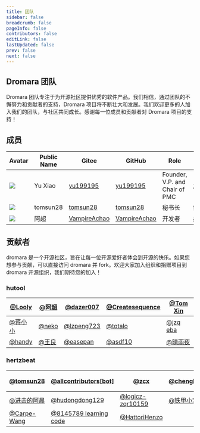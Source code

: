 ```yaml
---
title: 团队
sidebar: false
breadcrumb: false
pageInfo: false
contributors: false
editLink: false
lastUpdated: false
prev: false
next: false
---
```


<!-- <script setup lang="ts">
import ProjectsPage from "@ProjectsPage";
</script> -->

<!-- <ProjectsPage /> -->

<!-- <style scoped lang="scss">
.theme-hope-content {
  margin: 0;
  padding: 0;
  max-width: none;
  position: relative;
  z-index: 1;
  top: -161px;
  @media (min-width: 1440px) {
    padding-left: 16rem;
  }
}
</style> -->

## Dromara 团队

Dromara 团队专注于为开源社区提供优秀的软件产品。我们相信，通过团队的不懈努力和贡献者的支持，Dromara 项目将不断壮大和发展。我们欢迎更多的人加入我们的团队，与社区共同成长。感谢每一位成员和贡献者对 Dromara 项目的支持！

## 成员

| Avatar                                   | Public Name | Gitee                                          | GitHub                                          | Role                           | email                     |
| ---------------------------------------- | ----------- | ---------------------------------------------- | ----------------------------------------------- | ------------------------------ | ------------------------- |
| ![](https://github.com/yu199195.png)     | Yu Xiao     | [yu199195](https://gitee.com/yu199195)         | [yu199195](https://github.com/yu199195)         | Founder, V.P. and Chair of PMC | xiaoyu@apache.org         |
| ![](https://github.com/tomsun28.png)     | tomsun28    | [tomsun28](https://gitee.com/tomsun28)         | [tomsun28](https://github.com/tomsun28)         | 秘书长                         | tomsun28@outlook.com      |
| ![](https://github.com/VampireAchao.png) | 阿超        | [VampireAchao](https://gitee.com/VampireAchao) | [VampireAchao](https://github.com/VampireAchao) | 开发者                         | achao1441470436@gmail.com |

## 贡献者

dromara 是一个开源社区，旨在让每一位开源爱好者体会到开源的快乐。如果您想参与贡献，可以直接访问 dromara 并 fork。欢迎大家加入组织和捐赠项目到 dromara 开源组织，我们期待您的加入！

### hutool

| [@Looly](https://github.com/looly)     | [@阿超](https://github.com/vampireachao) | [@dazer007](https://github.com/dazer007)   | [@Createsequence](https://github.com/createsequence) | [@Tom Xin](https://github.com/meiMingle)    |
| -------------------------------------- | ---------------------------------------- | ------------------------------------------ | ---------------------------------------------------- | ------------------------------------------- |
| [@蒋小小](https://github.com/bwcx-jzy) | [@neko](https://github.com/neko)         | [@lzpeng723](https://github.com/lzpeng723) | [@totalo](https://github.com/totalo)                 | [@jzq eba](https://github.com/jzqeba)       |
| [@handy](https://github.com/handy)     | [@王良](https://github.com/wangliang)    | [@easepan](https://github.com/easepan)     | [@asdf10](https://github.com/asdf10)                 | [@晴雨夜](https://github.com/shadow_li0327) |

### hertzbeat

| [@tomsun28](https://github.com/tomsun28)     | [@allcontributors[bot]](https://github.com/allcontributors) | [@zcx](https://github.com/zcx)                   | [@chenghua](https://github.com/chenghua) | [@会编程的王学长](https://github.com/会编程的王学长) |
| -------------------------------------------- | ----------------------------------------------------------- | ------------------------------------------------ | ---------------------------------------- | ---------------------------------------------------- |
| [@进击的阿晨](https://github.com/进击的阿晨) | [@hudongdong129](https://github.com/hudongdong129)          | [@logicz-zqr10159](https://github.com/logicz)    | [@铁甲小宝](https://github.com/铁甲小宝) | [@l646505418](https://github.com/l646505418)         |
| [@Carpe-Wang](https://github.com/Carpe-Wang) | [@8145789 learning code](https://github.com/8145789)        | [@HattoriHenzo](https://github.com/HattoriHenzo) |

